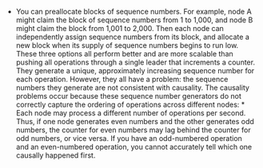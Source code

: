 *  You can preallocate blocks of sequence numbers. For example, node A might claim the
block of sequence numbers from 1 to 1,000, and node B might claim the block from 1,001 to 2,000.
Then each node can independently assign sequence numbers from its block, and allocate a new block
when its supply of sequence numbers begins to run low. These three options all perform better and are more scalable than pushing all operations through a
single leader that increments a counter. They generate a unique, approximately increasing sequence
number for each operation. However, they all have a problem: the sequence numbers they generate are
not consistent with causality. The causality problems occur because these sequence number generators do not correctly capture the
ordering of operations across different nodes: *  Each node may process a different number of operations per second. Thus, if one node generates
even numbers and the other generates odd numbers, the counter for even numbers may lag behind the
counter for odd numbers, or vice versa. If you have an odd-numbered operation and an even-numbered
operation, you cannot accurately tell which one causally happened first.